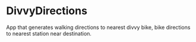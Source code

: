 # DivvyDirections
App that generates walking directions to nearest divvy bike, bike directions to nearest station near destination.
